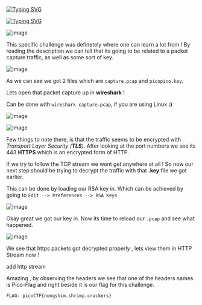 
[![Typing SVG](https://readme-typing-svg.herokuapp.com?font=Sigmar&size=25&duration=3700&pause=400&width=435&lines=WebNet0)](https://git.io/typing-svg)

[![Typing SVG](https://readme-typing-svg.herokuapp.com?font=Sigmar&size=25&duration=3700&pause=700&color=F72424&width=435&lines=Forensics)](https://git.io/typing-svg)

![image](https://user-images.githubusercontent.com/102762345/236415637-cf77ef56-92fb-464b-a16b-6b857fc0343c.png)


This specific challenge was definetely where one can learn a lot from ! By reading the description we can tell that its going to be related to a packet capture traffic, as well as some sort of key. 

![image](https://user-images.githubusercontent.com/102762345/236415753-06f7c96b-3fd2-4384-8e55-c7522b97d31f.png)


As we can see we got 2 files which are `capture.pcap` and `picopico.key`.

Lets open that packet capture up in **wireshark** !

Can be done with `wireshark capture.pcap`, if you are using Linux **:)**

![image](https://user-images.githubusercontent.com/102762345/236416172-abf6bbd2-15f8-464a-b639-60e51a762f01.png)

![image](https://user-images.githubusercontent.com/102762345/236416216-32bf91bb-69bb-43cd-b885-9fe918fb5919.png)

Few things to note there, is that the traffic seems to be encrypted with *Transport Layer Security (**TLS**)*. After looking at the port numbers we see its 443 **HTTPS** which is an encrypted form of HTTP. 

If we try to follow the TCP stream we wont get anywhere at all ! So now our next step should be trying to decrypt the traffic with that **.key** file we got earlier.

This can be done by loading our RSA key in. Which can be achieved by going to `Edit --> Preferences --> RSA Keys`

![image](https://user-images.githubusercontent.com/102762345/236416594-2fc990e2-a279-42de-9ad8-7cdab6ec96a3.png)

Okay great we got our key in. Now its time to reload our `.pcap` and see what happened.

![image](https://user-images.githubusercontent.com/102762345/236416750-4ee9e7dd-9238-4084-a662-3ec4bcbe8583.png)

We see that https packets got decrypted properly , lets view them in HTTP Stream now !

add http stream 

Amazing , by observing the headers we see that one of the headers names is Pico-Flag and right beside it is our flag for this challenge.

``FLAG: picoCTF{nongshim.shrimp.crackers}``


